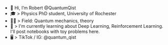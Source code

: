 - 👋 Hi, I’m Robert @QuantumQist
- 🎓 > Physics PhD student, University of Rochester
- 🧑‍🏫 > Field: Quantum mechanics, theory
- 🌱 > I'm currently learning about Deep Learning, Reinforcement Learning. I'll post notebooks with toy problems here.
- 🖥️ > TikTok / IG: @quantum_qist

<!---
QuantumQist/QuantumQist is a ✨ special ✨ repository because its `README.md` (this file) appears on your GitHub profile.
You can click the Preview link to take a look at your changes.
--->
